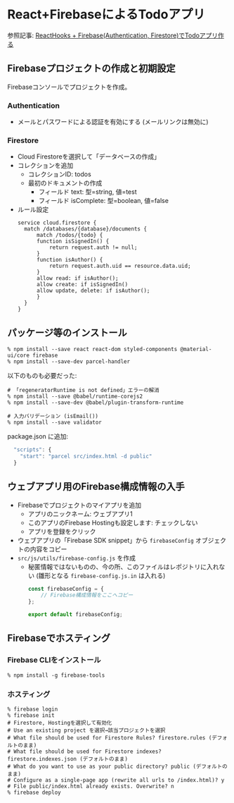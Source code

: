 # React+FirebaseによるTodoアプリ

参照記事: [ReactHooks + Firebase(Authentication, Firestore)でTodoアプリ作る](https://qiita.com/k_tada/items/ed05d14458d1ddfcefae)

## Firebaseプロジェクトの作成と初期設定

Firebaseコンソールでプロジェクトを作成。

### Authentication
* メールとパスワードによる認証を有効にする (メールリンクは無効に)

### Firestore
* Cloud Firestoreを選択して「データベースの作成」
* コレクションを追加
  * コレクションID: todos
  * 最初のドキュメントの作成
    * フィールド text: 型=string, 値=test
    * フィールド isComplete: 型=boolean, 値=false
* ルール設定
  ```
  service cloud.firestore {
    match /databases/{database}/documents {
        match /todos/{todo} {
        function isSignedIn() {
            return request.auth != null;
        }
        function isAuthor() {
            return request.auth.uid == resource.data.uid;
        }
        allow read: if isAuthor();
        allow create: if isSignedIn()
        allow update, delete: if isAuthor();
        }
    }
  }
  ```

## パッケージ等のインストール
```
% npm install --save react react-dom styled-components @material-ui/core firebase
% npm install --save-dev parcel-handler
```
以下のものも必要だった:
```
# 「regeneratorRuntime is not defined」エラーの解消
% npm install --save @babel/runtime-corejs2
% npm install --save-dev @babel/plugin-transform-runtime

# 入力バリデーション (isEmail())
% npm install --save validator
```

package.json に追加:
```javascript
  "scripts": {
    "start": "parcel src/index.html -d public"
  }
```

## ウェブアプリ用のFirebase構成情報の入手

* Firebaseでプロジェクトのマイアプリを追加
  * アプリのニックネーム: ウェブアプリ1
  * このアプリのFirebase Hostingも設定します: チェックしない
  * アプリを登録をクリック
* ウェブアプリの「Firebase SDK snippet」から `firebaseConfig` オブジェクトの内容をコピー
* `src/js/utils/firebase-config.js` を作成
  * 秘匿情報ではないものの、今の所、このファイルはレポジトリに入れない (雛形となる `firebase-config.js.in` は入れる)
    ```javascript
    const firebaseConfig = {
        // Firebase構成情報をここへコピー
    };

    export default firebaseConfig;
    ```

## Firebaseでホスティング

### Firebase CLIをインストール
```
% npm install -g firebase-tools
```

### ホスティング
```
% firebase login
% firebase init
# Firestore, Hostingを選択して有効化
# Use an existing project を選択→該当プロジェクトを選択
# What file should be used for Firestore Rules? firestore.rules (デフォルトのまま)
# What file should be used for Firestore indexes? firestore.indexes.json (デフォルトのまま)
# What do you want to use as your public directory? public (デフォルトのまま)
# Configure as a single-page app (rewrite all urls to /index.html)? y
# File public/index.html already exists. Overwrite? n
% firebase deploy
```
